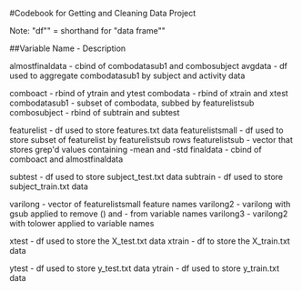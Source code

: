 #Codebook for Getting and Cleaning Data Project

Note: "df"" = shorthand for "data frame""

##Variable Name - Description

almostfinaldata   -    cbind of combodatasub1 and combosubject
avgdata           -    df used to aggregate combodatasub1 by subject and activity data

comboact          -    rbind of ytrain and ytest
combodata         -    rbind of xtrain and xtest
combodatasub1     -    subset of combodata, subbed by featurelistsub
combosubject      -    rbind of subtrain and subtest

featurelist       -    df used to store features.txt data
featurelistsmall  -    df used to store subset of featurelist by featurelistsub rows
featurelistsub    -    vector that stores grep'd values containing -mean and -std
finaldata         -    cbind of comboact and almostfinaldata

subtest           -    df used to store subject_test.txt data
subtrain          -    df used to store subject_train.txt data

varilong          -    vector of featurelistsmall feature names
varilong2         -    varilong with gsub applied to remove () and - from variable names
varilong3         -    varilong2 with tolower applied to variable names

xtest             -    df used to store the X_test.txt data
xtrain            -    df to store the X_train.txt data

ytest             -    df used to store y_test.txt data
ytrain            -    df used to store y_train.txt data